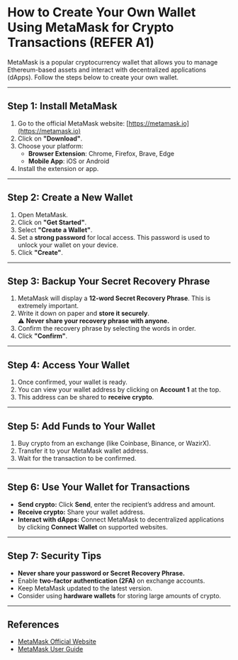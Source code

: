 # How to Create Your Own Wallet Using MetaMask for Crypto Transactions (REFER A1)

MetaMask is a popular cryptocurrency wallet that allows you to manage Ethereum-based assets and interact with decentralized applications (dApps). Follow the steps below to create your own wallet.

---

## Step 1: Install MetaMask

1. Go to the official MetaMask website: [https://metamask.io](https://metamask.io)
2. Click on **"Download"**.
3. Choose your platform:
   - **Browser Extension**: Chrome, Firefox, Brave, Edge
   - **Mobile App**: iOS or Android
4. Install the extension or app.

---

## Step 2: Create a New Wallet

1. Open MetaMask.
2. Click on **"Get Started"**.
3. Select **"Create a Wallet"**.
4. Set a **strong password** for local access. This password is used to unlock your wallet on your device.
5. Click **"Create"**.

---

## Step 3: Backup Your Secret Recovery Phrase

1. MetaMask will display a **12-word Secret Recovery Phrase**. This is extremely important.
2. Write it down on paper and **store it securely**.  
   ⚠️ **Never share your recovery phrase with anyone.**
3. Confirm the recovery phrase by selecting the words in order.
4. Click **"Confirm"**.

---

## Step 4: Access Your Wallet

1. Once confirmed, your wallet is ready.
2. You can view your wallet address by clicking on **Account 1** at the top.
3. This address can be shared to **receive crypto**.

---

## Step 5: Add Funds to Your Wallet

1. Buy crypto from an exchange (like Coinbase, Binance, or WazirX).
2. Transfer it to your MetaMask wallet address.
3. Wait for the transaction to be confirmed.

---

## Step 6: Use Your Wallet for Transactions

- **Send crypto:** Click **Send**, enter the recipient’s address and amount.
- **Receive crypto:** Share your wallet address.
- **Interact with dApps:** Connect MetaMask to decentralized applications by clicking **Connect Wallet** on supported websites.

---

## Step 7: Security Tips

- **Never share your password or Secret Recovery Phrase.**
- Enable **two-factor authentication (2FA)** on exchange accounts.
- Keep MetaMask updated to the latest version.
- Consider using **hardware wallets** for storing large amounts of crypto.

---

## References

- [MetaMask Official Website](https://metamask.io)
- [MetaMask User Guide](https://metamask.zendesk.com/hc/en-us)
